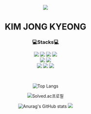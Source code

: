 <div align = "center">
<img src="https://capsule-render.vercel.app/api?type=waving&color=5882FA&height=130&section=header&text=&fontSize=0" />
</div>

<div align = "center">
  <h1>KIM JONG KYEONG</h1>
</div>

<div align="center">
<h3>💻Stacks💻</h3> 
<img src="https://img.shields.io/badge/java-EF5C55?style=for-the-badge&logo=openjdk&logoColor=white">
<img src="https://img.shields.io/badge/c-A8B9CC?style=for-the-badge&logo=c&logoColor=white">
<img src="https://img.shields.io/badge/python-3776AB?style=for-the-badge&logo=python&logoColor=white"> 
<img src="https://img.shields.io/badge/kotlin-7F52FF?style=for-the-badge&logo=kotlin&logoColor=white"> 
  <br>
<img src="https://img.shields.io/badge/spring-6DB33F?style=for-the-badge&logo=spring&logoColor=white">
<img src="https://img.shields.io/badge/spring boot-6DB33F?style=for-the-badge&logo=springboot&logoColor=white">
  <br>
<img src="https://img.shields.io/badge/mysql-4479A1?style=for-the-badge&logo=mysql&logoColor=white"> 
<img src="https://img.shields.io/badge/mariadb-003545?style=for-the-badge&logo=mariadb&logoColor=white"> 
<a href="https://solved.ac/profile/oo7bangjk">
<img src="https://img.shields.io/badge/oracle-C74634?style=for-the-badge&logo=oracle&logoColor=white"> </a>
  <br>


<div align = "center">
<br>
<br>

![Top Langs](https://github-readme-stats.vercel.app/api/top-langs/?username=JONG-KYEONG&layout=compact&theme=dark)

![Solved.ac프로필](http://mazassumnida.wtf/api/v2/generate_badge?boj=oo7bangjk)

![Anurag's GitHub stats](https://github-readme-stats.vercel.app/api?username=JONG-KYEONG&hide=contribs,prs&show_icons=true&theme=graywhite)
<img src="https://capsule-render.vercel.app/api?type=waving&color=5882FA&height=100&section=footer&text=&fontSize=0" />
  
</div>
